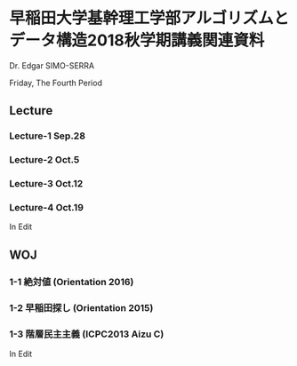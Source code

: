 # 早稲田大学基幹理工学部アルゴリズムとデータ構造2018秋学期講義関連資料

Dr. Edgar SIMO-SERRA

Friday, The Fourth Period

## Lecture

### Lecture-1 Sep.28

### Lecture-2 Oct.5

### Lecture-3 Oct.12

### Lecture-4 Oct.19

In Edit

## WOJ

### 1-1 絶対値 (Orientation 2016)

### 1-2 早稲田探し (Orientation 2015)

### 1-3 階層民主主義 (ICPC2013 Aizu C)

In Edit